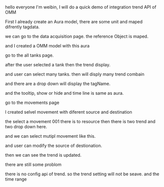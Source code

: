 hello everyone 
I'm weibin, I will do a quick demo of integration trend API of OMM

First I already create an Aura model, there are some unit and maped difrently tagdata.

we can go to the data acquisition page. the reference Object is maped.

and I created a OMM model with this aura

go to the all tanks page. 

after the user selected a tank then the trend display.

and user can select many tanks. then will disply many trend combain

and there are a drop down will display the tagName.

and the tooltip, show or hide and time line is same as aura.

go to the movements page

I created selvel movement with diferent source and destination

the select a movement 001 there is to resource then there is two trend and two drop down here.

and we can select mutipl movement like this.

and user can modify the source of destionation. 

then we can see the trend is updated.


there are still some problom 

there is no config api of trend. so the trend setting will not be seave.
and the time range 